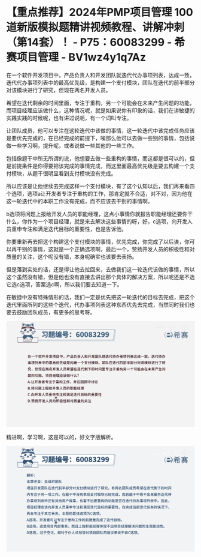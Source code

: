 # 【重点推荐】2024年PMP项目管理 100道新版模拟题精讲视频教程、讲解冲刺（第14套）！ - P75：60083299 - 希赛项目管理 - BV1wz4y1q7Az

在一个软件开发项目中，产品负责人和开发团队就迭代代办事项列表，达成一致，迭代代办事项列表中的最高优先级，是构建一个支付模块，团队在迭代的前半部分对该模块进行了研究，但现在两名开发人员。

希望在迭代剩余的时间里面，专注于重构，另一个可能会在未来产生问题的功能，而项目经理应该做什么，这种情况呢，就是如果说你有印象的话，我们在讲敏捷的实践实践的时候呢，也有讲过说呃，有一个词叫专注。

让团队成员，他可以专注在这轮迭代中该做的事情，这一轮迭代中该完成任务应该是要优先完成的，在已经完成的前提下，唉那么他可以去做一些别的事情，包括说做一些学习啊，提升呢，或者说做一些其他的一些工作。

包括像题干中所无所谓的说，他想要去做一些重构的事情，而这都是很可以的，但是前提条件是你得要把该完成的事情完成，而这里面最高优先级是要去构建一个支付模块，从题干很明显看到支付模块没有完成。

所以应该是让他继续去完成这样一个支付模块，有了这个认知以后，我们再来看四个选项，选项a让开发者专注于重构的工作，那肯定就不合适，对不对，因为他在这一轮迭代中的本职工作没有完成，而不应该去干别的事情啊。

b选项将问题上报给开发人员的职能经理，这点小事情你就报告职能经理还要你干什么，你作为一个项目经理，就是来去解决这些事情的呀，好，c选项，向开发人员重申专注和满足迭代目标的重要性，也是告诉他。

你要重新再去把这个构建这个支付模块的事情，优先完成，你完成了以后诶，你可以再干别的事情，这就是一个正确选项啊，最后一个，赞扬开发人员的积极性和对质量的关注，这个呢没有错，本身呢确实也该要去表扬。

但是落到实处的话，还是得让他去拉回来，去做我们这一轮迭代该做的事情，所以这个虽然没有错，但是他也没有直接去讲出那个具体的解决方案，所以呢还是不选它选c选项，答案选c啊，所以我们要去知道一下。

在敏捷中没有特殊情形的话，我们一定是优先把这一轮迭代的目标去完成，把这个迭代里面所列的这些个迭代，代办事项列表这种东西优先去完成，当然同时我们也要去鼓励团队成员，有更多的思考呀。



![](img/f62fd55eb4d0b6bb685daa4ace35c9da_1.png)

精进啊，学习啊，这是可以的，好文字版解析。

![](img/f62fd55eb4d0b6bb685daa4ace35c9da_3.png)